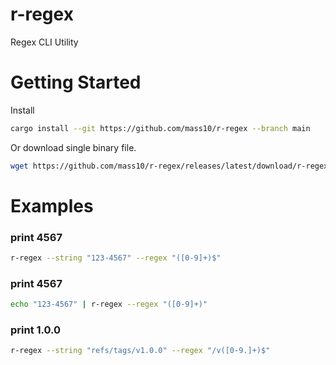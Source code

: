 # r-regex
Regex CLI Utility

# Getting Started

Install

```sh
cargo install --git https://github.com/mass10/r-regex --branch main
```

Or download single binary file.

```sh
wget https://github.com/mass10/r-regex/releases/latest/download/r-regex
```

# Examples

### print 4567

```sh
r-regex --string "123-4567" --regex "([0-9]+)$"
```

### print 4567

```sh
echo "123-4567" | r-regex --regex "([0-9]+)"
```

### print 1.0.0

```sh
r-regex --string "refs/tags/v1.0.0" --regex "/v([0-9.]+)$"
```
